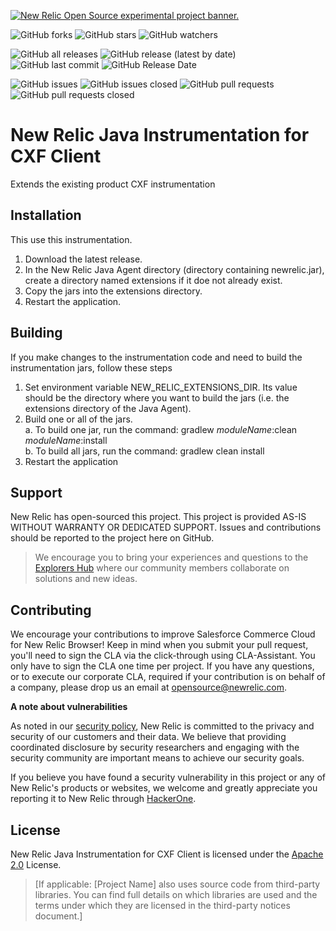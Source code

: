 <a href="https://opensource.newrelic.com/oss-category/#new-relic-experimental"><picture><source media="(prefers-color-scheme: dark)" srcset="https://github.com/newrelic/opensource-website/raw/main/src/images/categories/dark/Experimental.png"><source media="(prefers-color-scheme: light)" srcset="https://github.com/newrelic/opensource-website/raw/main/src/images/categories/Experimental.png"><img alt="New Relic Open Source experimental project banner." src="https://github.com/newrelic/opensource-website/raw/main/src/images/categories/Experimental.png"></picture></a>


![GitHub forks](https://img.shields.io/github/forks/newrelic-experimental/newrelic-java-cxf-client?style=social)
![GitHub stars](https://img.shields.io/github/stars/newrelic-experimental/newrelic-java-cxf-client?style=social)
![GitHub watchers](https://img.shields.io/github/watchers/newrelic-experimental/newrelic-java-cxf-client?style=social)

![GitHub all releases](https://img.shields.io/github/downloads/newrelic-experimental/newrelic-java-cxf-client/total)
![GitHub release (latest by date)](https://img.shields.io/github/v/release/newrelic-experimental/newrelic-java-cxf-client)
![GitHub last commit](https://img.shields.io/github/last-commit/newrelic-experimental/newrelic-java-cxf-client)
![GitHub Release Date](https://img.shields.io/github/release-date/newrelic-experimental/newrelic-java-cxf-client)


![GitHub issues](https://img.shields.io/github/issues/newrelic-experimental/newrelic-java-cxf-client)
![GitHub issues closed](https://img.shields.io/github/issues-closed/newrelic-experimental/newrelic-java-cxf-client)
![GitHub pull requests](https://img.shields.io/github/issues-pr/newrelic-experimental/newrelic-java-cxf-client)
![GitHub pull requests closed](https://img.shields.io/github/issues-pr-closed/newrelic-experimental/newrelic-java-cxf-client)


# New Relic Java Instrumentation for CXF Client

Extends the existing product CXF instrumentation



## Installation

This use this instrumentation.   
1. Download the latest release.    
2. In the New Relic Java Agent directory (directory containing newrelic.jar), create a directory named extensions if it doe not already exist.   
3. Copy the jars into the extensions directory.   
4. Restart the application.   

## Building

If you make changes to the instrumentation code and need to build the instrumentation jars, follow these steps
1. Set environment variable NEW_RELIC_EXTENSIONS_DIR.  Its value should be the directory where you want to build the jars (i.e. the extensions directory of the Java Agent).   
2. Build one or all of the jars.   
a. To build one jar, run the command:  gradlew _moduleName_:clean  _moduleName_:install    
b. To build all jars, run the command: gradlew clean install
3. Restart the application

## Support

New Relic has open-sourced this project. This project is provided AS-IS WITHOUT WARRANTY OR DEDICATED SUPPORT. Issues and contributions should be reported to the project here on GitHub.

>We encourage you to bring your experiences and questions to the [Explorers Hub](https://discuss.newrelic.com) where our community members collaborate on solutions and new ideas.

## Contributing

We encourage your contributions to improve Salesforce Commerce Cloud for New Relic Browser! Keep in mind when you submit your pull request, you'll need to sign the CLA via the click-through using CLA-Assistant. You only have to sign the CLA one time per project. If you have any questions, or to execute our corporate CLA, required if your contribution is on behalf of a company, please drop us an email at opensource@newrelic.com.

**A note about vulnerabilities**

As noted in our [security policy](../../security/policy), New Relic is committed to the privacy and security of our customers and their data. We believe that providing coordinated disclosure by security researchers and engaging with the security community are important means to achieve our security goals.

If you believe you have found a security vulnerability in this project or any of New Relic's products or websites, we welcome and greatly appreciate you reporting it to New Relic through [HackerOne](https://hackerone.com/newrelic).

## License
New Relic Java Instrumentation for CXF Client is licensed under the [Apache 2.0](http://apache.org/licenses/LICENSE-2.0.txt) License.

>[If applicable: [Project Name] also uses source code from third-party libraries. You can find full details on which libraries are used and the terms under which they are licensed in the third-party notices document.]


